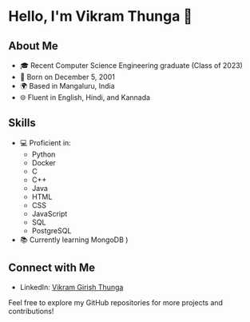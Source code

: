 # Hello, I'm Vikram Thunga 👋

## About Me
- 🎓 Recent Computer Science Engineering graduate (Class of 2023)
- 📅 Born on December 5, 2001
- 🌍 Based in Mangaluru, India
- 🌐 Fluent in English, Hindi, and Kannada

## Skills
- 💻 Proficient in:
  - Python
  - Docker
  - C
  - C++
  - Java
  - HTML
  - CSS
  - JavaScript
  - SQL
  - PostgreSQL
- 📚 Currently learning MongoDB
)

## Connect with Me
- LinkedIn: [Vikram Girish Thunga](https://www.linkedin.com/in/vikramgirishthunga/)

Feel free to explore my GitHub repositories for more projects and contributions!


